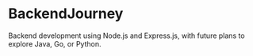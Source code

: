 # BackendJourney
Backend development using Node.js and Express.js, with future plans to explore Java, Go, or Python.
